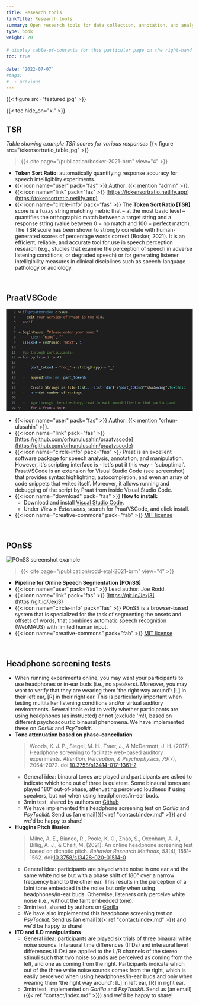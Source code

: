 ```yaml
---
title: Research tools
linkTitle: Research tools
summary: Open research tools for data collection, annotation, and analysis.
type: book
weight: 20

# display table-of-contents for this particular page on the right-hand side?
toc: true

date: '2022-07-07'
#tags:
#  - previous
---
```


{{< figure src="featured.jpg" >}}

{{< toc hide_on="xl" >}}

## TSR
*Table showing example TSR scores for various responses*
{{< figure src="tokensortratio_table.jpg" >}}
> {{< cite page="/publication/bosker-2021-brm" view="4" >}}
- **Token Sort Ratio**: automatically quantifying response accuracy for speech intelligiblity experiments.
- {{< icon name="user" pack="fas" >}} Author: {{< mention "admin" >}}.
- {{< icon name="link" pack="fas" >}} [https://tokensortratio.netlify.app](https://tokensortratio.netlify.app)
- {{< icon name="circle-info" pack="fas" >}} The **Token Sort Ratio [TSR]** score is a fuzzy string matching metric that – at the most basic level – quantifies the orthographic match between a target string and a response string (value between 0 = no match and 100 = perfect match). The TSR score has been shown to strongly correlate with human-generated scores of percentage words correct (Bosker, 2021). It is an efficient, reliable, and accurate tool for use in speech perception research (e.g., studies that examine the perception of speech in adverse listening conditions, or degraded speech) or for generating listener intelligibility measures in clinical disciplines such as speech-language pathology or audiology.

<br />

## PraatVSCode
<img src="https://github.com/orhunulusahin/praatvscode/blob/main/assets/syntax_after.png?raw=true" alt="PraatVSCode screenshot example" width="600"/>

- {{< icon name="user" pack="fas" >}} Author: {{< mention "orhun-ulusahin" >}}.
- {{< icon name="link" pack="fas" >}} [https://github.com/orhunulusahin/praatvscode](https://github.com/orhunulusahin/praatvscode)
- {{< icon name="circle-info" pack="fas" >}} Praat is an excellent software package for speech analysis, annotation, and manipulation. However, it's scripting interface is - let's put it this way - 'suboptimal'. PraatVSCode is an extension for Visual Studio Code (see screenshot) that provides syntax highlighting, autocompletion, and even an array of code snippets that writes itself. Moreover, it allows running and debugging of the script by Praat from inside Visual Studio Code.
- {{< icon name="download" pack="fas" >}} **How to install:**
  - Download and install [Visual Studio Code](https://code.visualstudio.com/).
  - Under *View* > *Extensions*, search for PraatVSCode, and click install.
- {{< icon name="creative-commons" pack="fab" >}} [MIT license](https://en.wikipedia.org/wiki/MIT_License#License_terms)

<br />

## POnSS
<img src="https://media.springernature.com/full/springer-static/image/art%3A10.3758%2Fs13428-020-01449-6/MediaObjects/13428_2020_1449_Fig2_HTML.png?as=webp" alt="POnSS screenshot example" width="600"/>

> {{< cite page="/publication/rodd-etal-2021-brm" view="4" >}}
- **Pipeline for Online Speech Segmentation [POnSS]**
- {{< icon name="user" pack="fas" >}} Lead author: Joe Rodd.
- {{< icon name="link" pack="fas" >}} [https://git.io/Jexj3](https://git.io/Jexj3)
- {{< icon name="circle-info" pack="fas" >}} POnSS is a browser-based system that is specialized for the task of segmenting the onsets and offsets of words, that combines automatic speech recognition (WebMAUS) with limited human input.
- {{< icon name="creative-commons" pack="fab" >}} [MIT license](https://en.wikipedia.org/wiki/MIT_License#License_terms)

<br />

## Headphone screening tests
- When running experiments online, you may want your participants to use headphones or in-ear buds (i.e., no speakers). Moreover, you may want to verify that they are wearing them 'the right way around': [L] in their left ear, [R] in their right ear. This is particularly important when testing multitalker listening conditions and/or virtual auditory environments. Several tools exist to verify whether participants are using headphones (as instructed) or not (exclude 'm!), based on different psychoacoustic binaural phenomena. We have implemented these on *Gorilla* and *PsyToolkit*.
- **Tone attenuation based on phase-cancellation**
  > Woods, K. J. P., Siegel, M. H., Traer, J., & McDermott, J. H. (2017). Headphone screening to facilitate web-based auditory experiments. *Attention, Perception, & Psychophysics, 79*(7), 2064–2072. doi:[10.3758/s13414-017-1361-2](https://doi.org/10.3758/s13414-017-1361-2)
  - General idea: binaural tones are played and participants are asked to indicate which tone out of three is quietest. Some binaural tones are played 180° out-of-phase, attenuating perceived loudness if using speakers, but not when using headphones/in-ear buds.
  - 3min test, shared by authors on [Github](https://github.com/mcdermottLab/HeadphoneCheck)
  - We have implemented this headphone screening test on *Gorilla* and *PsyToolkit*. Send us [an email]({{< ref "contact/index.md" >}}) and we'd be happy to share!
- **Huggins Pitch illusion**
  > Milne, A. E., Bianco, R., Poole, K. C., Zhao, S., Oxenham, A. J., Billig, A. J., & Chait, M. (2021). An online headphone screening test based on dichotic pitch. *Behavior Research Methods, 53*(4), 1551–1562. doi:[10.3758/s13428-020-01514-0](https://doi.org/10.3758/s13428-020-01514-0)
  - General idea: participants are played white noise in one ear and the same white noise but with a phase shift of 180° over a narrow frequency band to the other ear. This results in the perception of a faint tone embedded in the noise but only when using headphones/in-ear buds. Otherwise, listeners only perceive white noise (i.e., without the faint embedded tone).
  - 3min test, shared by authors on [Gorilla](https://app.gorilla.sc/openmaterials/100917)
  - We have also implemented this headphone screening test on *PsyToolkit*. Send us [an email]({{< ref "contact/index.md" >}}) and we'd be happy to share!
- **ITD and ILD manipulations**
  - General idea: participants are played six trials of three binaural white noise sounds. Interaural time differences (ITDs) and interaural level differences (ILDs) are applied to the L/R channels of the stereo stimuli such that two noise sounds are perceived as coming from the left, and one as coming from the right. Participants indicate which out of the three white noise sounds comes from the right, which is easily perceived when using headphones/in-ear buds and only when wearing them 'the right way around': [L] in left ear, [R] in right ear.
  - 3min test, implemented on *Gorilla* and *PsyToolkit*. Send us [an email]({{< ref "contact/index.md" >}}) and we'd be happy to share!

